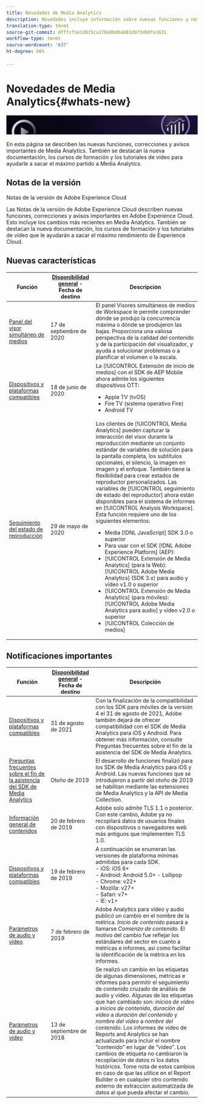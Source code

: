 ```yaml
---
title: Novedades de Media Analytics
description: Novedades incluye información sobre nuevas funciones y notificaciones.
translation-type: tm+mt
source-git-commit: dfffcf1e1d815ca178e0bdba881d973d60fe1631
workflow-type: tm+mt
source-wordcount: '637'
ht-degree: 66%

---
```



# Novedades de Media Analytics{#whats-new}

![Banner](assets/media_analytics_banner.png)


En esta página se describen las nuevas funciones, correcciones y avisos importantes de Media Analytics. También se destacan la nueva documentación, los cursos de formación y los tutoriales de vídeo para ayudarle a sacar el máximo partido a Media Analytics.


## Notas de la versión

Notas de la versión de Adobe Experience Cloud

Las Notas de la versión de Adobe Experience Cloud describen nuevas funciones, correcciones y avisos importantes en Adobe Experience Cloud. Esto incluye los cambios más recientes en Media Analytics. También se destacan la nueva documentación, los cursos de formación y los tutoriales de vídeo que le ayudarán a sacar el máximo rendimiento de Experience Cloud.

## Nuevas características

| Función | [Disponibilidad general](https://docs.adobe.com/content/help/es-ES/analytics/landing/an-releases.html) - Fecha de destino | Descripción |
| ----------- | ---------- | ---------- |
| [Panel del visor simultáneo de medios](media-reports/media-workspace-panels/media-concurrent-viewers.md) | 17 de septiembre de 2020 | El panel Visores simultáneos de medios de Workspace le permite comprender dónde se produjo la concurrencia máxima o dónde se produjeron las bajas. Proporciona una valiosa perspectiva de la calidad del contenido y de la participación del visualizador, y ayuda a solucionar problemas o a planificar el volumen o la escala. |
| [Dispositivos y plataformas compatibles](https://docs.adobe.com/content/help/es-ES/media-analytics/using/supported-devices.html) | 18 de junio de 2020 | La [!UICONTROL Extensión de inicio de medios] con el SDK de AEP Mobile ahora admite los siguientes dispositivos OTT:<ul><li>Apple TV (tvOS)</li><li>Fire TV (sistema operativo Fire)</li><li>Android TV</li></ul> |
| [Seguimiento del estado de reproducción](https://docs.adobe.com/content/help/es-ES/media-analytics/using/player-state-tracking/player-state-overview.html) | 29 de mayo de 2020 | Los clientes de [!UICONTROL Media Analytics] pueden capturar la interacción del visor durante la reproducción mediante un conjunto estándar de variables de solución para la pantalla completa, los subtítulos opcionales, el silencio, la imagen en imagen y el enfoque. También tiene la flexibilidad para crear estados de reproductor personalizados. Las variables de [!UICONTROL seguimiento de estado del reproductor] ahora están disponibles para el sistema de informes en [!UICONTROL Analysis Workspace]. Esta función requiere uno de los siguientes elementos: <ul><li>Media [!DNL JavaScript] SDK 3.0 o superior</li><li>Para usar con el SDK [!DNL Adobe Experience Platform] (AEP):</li><li>[!UICONTROL Extensión de Media Analytics] (para la Web): [!UICONTROL Adobe Media Analytics] (SDK 3.x) para audio y vídeo v1.0 o superior</li><li>[!UICONTROL Extensión de Media Analytics] (para móviles): [!UICONTROL Adobe Media Analytics para audio] y vídeo v2.0 o superior</li><li>[!UICONTROL Colección de medios]</li></ul> |


## Notificaciones importantes

| Función | [Disponibilidad general](https://docs.adobe.com/content/help/en/analytics/landing/an-releases.html) - Fecha de destino | Descripción |
| ----------- | ---------- | ---------- |
| [Dispositivos y plataformas compatibles](https://docs.adobe.com/content/help/en/media-analytics/using/supported-devices.html) | 31 de agosto de 2021 | Con la finalización de la compatibilidad con los SDK para móviles de la versión 4 el 31 de agosto de 2021, Adobe también dejará de ofrecer compatibilidad con el SDK de Media Analytics para iOS y Android. Para obtener más información, consulte Preguntas frecuentes sobre el fin de la asistencia del SDK de Media Analytics. |
| [Preguntas frecuentes sobre el fin de la asistencia del SDK de Media Analytics](sdk-implement/end-of-support-faqs.md) | Otoño de 2019 | El desarrollo de funciones finalizó para los SDK de Media Analytics para iOS y Android.  Las nuevas funciones que se introdujeron a partir del otoño de 2019 se habilitan mediante las extensiones de Media Analytics y la API de Media Collection. |
| [Información general de contenidos](media-overview.md) | 20 de febrero de 2019 | Adobe solo admite TLS 1.1 o posterior. Con este cambio, Adobe ya no recopilará datos de usuarios finales con dispositivos o navegadores web más antiguos que implementen TLS 1.0. |
| [Dispositivos y plataformas compatibles](https://docs.adobe.com/content/help/en/media-analytics/using/supported-devices.html) | 19 de febrero de 2019 | A continuación se enumeran las versiones de plataforma mínimas admitidas para cada SDK. <br>- iOS: iOS 6+  <br>- Android: Android 5.0+ - Lollipop  <br>- Chrome: v22+<br>- Mozilla: v27+<br>- Safari: v7+<br>- IE: v1+ |
| [Parámetros de audio y vídeo ](metrics-and-metadata/audio-video-parameters.md) | 7 de febrero de 2019 | Adobe Analytics para vídeo y audio publicó un cambio en el nombre de la métrica. <i>Inicio de contenido</i> pasará a llamarse <i>Comienzo de contenido</i>. El motivo del cambio fue reflejar los estándares del sector en cuanto a métricas e informes, así como facilitar la identificación de la métrica en los informes. |
| [Parámetros de audio y vídeo ](metrics-and-metadata/audio-video-parameters.md) | 13 de septiembre de 2018 | Se realizó un cambio en las etiquetas de algunas dimensiones, métricas e informes para permitir el seguimiento de contenido cruzado de análisis de audio y vídeo. Algunas de las etiquetas que han cambiado son: *inicios de vídeo* a *inicios de contenido*, *duración del vídeo* a *duración del contenido* y *nombre del vídeo* a *nombre del contenido*. Los informes de vídeo de Reports and Analytics se han actualizado para incluir el nombre “contenido” en lugar de “vídeo”. Los cambios de etiqueta no cambiaron la recopilación de datos ni los datos históricos. Tome nota de estos cambios en caso de que las utilice en el Report Builder o en cualquier otro contenido externo de extracción automatizada de datos al que pueda afectar el cambio. |




<!-- | title | date | description | -->
